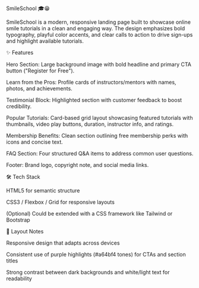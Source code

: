 SmileSchool 🎓😁

SmileSchool is a modern, responsive landing page built to showcase online smile tutorials in a clean and engaging way. The design emphasizes bold typography, playful color accents, and clear calls to action to drive sign-ups and highlight available tutorials.

✨ Features

Hero Section:
Large background image with bold headline and primary CTA button ("Register for Free").

Learn from the Pros:
Profile cards of instructors/mentors with names, photos, and achievements.

Testimonial Block:
Highlighted section with customer feedback to boost credibility.

Popular Tutorials:
Card-based grid layout showcasing featured tutorials with thumbnails, video play buttons, duration, instructor info, and ratings.

Membership Benefits:
Clean section outlining free membership perks with icons and concise text.

FAQ Section:
Four structured Q&A items to address common user questions.

Footer:
Brand logo, copyright note, and social media links.

🛠️ Tech Stack

HTML5 for semantic structure

CSS3 / Flexbox / Grid for responsive layouts

(Optional) Could be extended with a CSS framework like Tailwind or Bootstrap

📐 Layout Notes

Responsive design that adapts across devices

Consistent use of purple highlights (#a64bf4 tones) for CTAs and section titles

Strong contrast between dark backgrounds and white/light text for readability

